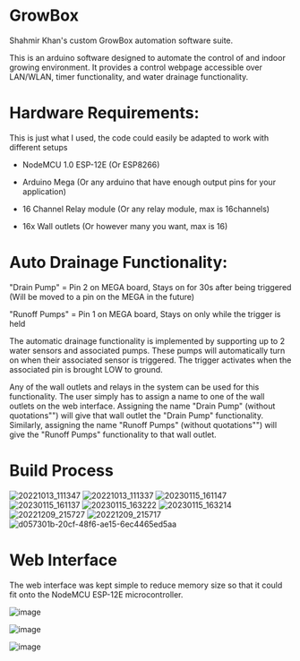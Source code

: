 # GrowBox
 Shahmir Khan's custom GrowBox automation software suite.
 
 This is an arduino software designed to automate the control of and indoor growing environment. It provides a control webpage accessible over LAN/WLAN, timer functionality, and water drainage functionality.
 
 
 
 
 # Hardware Requirements:
 
 This is just what I used, the code could easily be adapted to work with different setups
 
 
 - NodeMCU 1.0 ESP-12E (Or ESP8266)
 
 - Arduino Mega (Or any arduino that have enough output pins for your application)
 
 - 16 Channel Relay module (Or any relay module, max is 16channels)
 
 - 16x Wall outlets (Or however many you want, max is 16)
 
 
 
 
 
 
 
 
 
 # Auto Drainage Functionality:
 
 "Drain Pump" = Pin 2 on MEGA board, Stays on for 30s after being triggered (Will be moved to a pin on the MEGA in the future)
 
 "Runoff Pumps" = Pin 1 on MEGA board, Stays on only while the trigger is held
 
 The automatic drainage functionality is implemented by supporting up to 2 water sensors and associated pumps. These pumps will automatically turn on when their associated sensor is triggered. The trigger activates when the associated pin is brought LOW to ground.
 
 
 Any of the wall outlets and relays in the system can be used for this functionality. The user simply has to assign a name to one of the wall outlets on the web interface. Assigning the name "Drain Pump" (without quotations"") will give that wall outlet the "Drain Pump" functionality. Similarly, assigning the name "Runoff Pumps" (without quotations"") will give the "Runoff Pumps" functionality to that wall outlet.
 
 # Build Process
 ![20221013_111347](https://github.com/shahmirthesquid/GrowBox/assets/89569533/7dd46ae5-7ba0-4a94-8c7f-073120954661)
![20221013_111337](https://github.com/shahmirthesquid/GrowBox/assets/89569533/1ef41c8b-68bb-4716-9226-a3d1bf5b6319)
![20230115_161147](https://github.com/shahmirthesquid/GrowBox/assets/89569533/715ffc1a-0511-4d14-a58a-d1d07fe7fda1)
![20230115_161137](https://github.com/shahmirthesquid/GrowBox/assets/89569533/0497dc17-f84a-4e86-9b7b-a93549a255b6)
![20230115_163222](https://github.com/shahmirthesquid/GrowBox/assets/89569533/75c1bb1c-d867-4738-bf6b-5179d3e424ef)
![20230115_163214](https://github.com/shahmirthesquid/GrowBox/assets/89569533/91b3972d-fcdc-4a0f-a38a-e18dd0a42223)
![20221209_215727](https://github.com/shahmirthesquid/GrowBox/assets/89569533/ca805582-65f6-473b-acd2-e8c112c73e9b)
![20221209_215717](https://github.com/shahmirthesquid/GrowBox/assets/89569533/afb76175-89de-48cb-872f-4e2db24b5406)
![d057301b-20cf-48f6-ae15-6ec4465ed5aa](https://github.com/shahmirthesquid/GrowBox/assets/89569533/014d1398-287d-4d48-a35c-0906fad2a967)


 # Web Interface
 
 The web interface was kept simple to reduce memory size so that it could fit onto the NodeMCU ESP-12E microcontroller. 
 
 ![image](https://github.com/shahmirthesquid/GrowBox/assets/89569533/7ca1c471-964f-4b89-862a-e051ac5f4bfa)
 
 ![image](https://github.com/shahmirthesquid/GrowBox/assets/89569533/3bee6638-fb24-4a03-9377-4725c32bae62)
 
 ![image](https://github.com/shahmirthesquid/GrowBox/assets/89569533/8356e4de-630d-4699-be1d-80124291b400)



